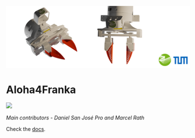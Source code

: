 <img alt="tum-lsy-gripper" src="docs/media/banner.png" />

# Aloha4Franka

<a href="https://github.com/danielsanjosepro/ros2_docker_template/actions/workflows/docker_build.yml"><img src="https://github.com/danielsanjosepro/ros2_docker_template/actions/workflows/docker_build.yml/badge.svg"/></a>

*Main contributors - Daniel San José Pro and Marcel Rath*

Check the [docs](https://tum-lsy.github.io/aloha4franka/).
